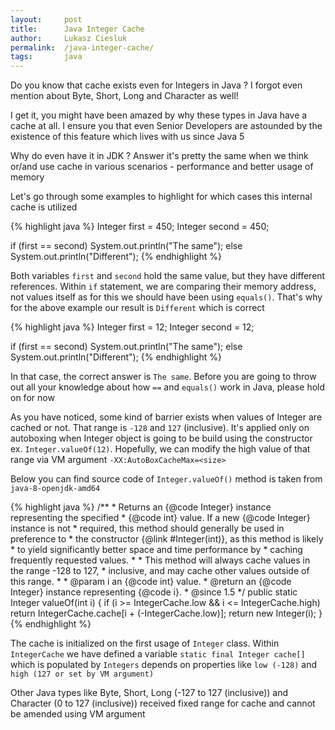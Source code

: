 ```yaml
---
layout:     post
title:      Java Integer Cache
author:		Lukasz Ciesluk
permalink:  /java-integer-cache/
tags:		java
---
```

Do you know that cache exists even for Integers in Java ? I forgot even mention about Byte, Short, Long and Character as well! 

I get it, you might have been amazed by why these types in Java have a cache at all. I ensure you that even Senior Developers are astounded by the existence of this feature which lives with us since Java 5

Why do even have it in JDK ? Answer it's pretty the same when we think or/and use cache in various scenarios - performance and better usage of memory

Let's go through some examples to highlight for which cases this internal cache is utilized

{% highlight java %}
Integer first = 450;
Integer second = 450;

if (first == second)
  System.out.println("The same");
else
  System.out.println("Different");
{% endhighlight %}

Both variables `first` and `second` hold the same value, but they have different references. Within `if` statement, we are comparing their memory address, not values itself as for this we should have been using `equals()`. That's why for the above example our result is `Different` which is correct

{% highlight java %}
Integer first = 12;
Integer second = 12;

if (first == second)
  System.out.println("The same");
else
  System.out.println("Different");
{% endhighlight %}

In that case, the correct answer is `The same`. Before you are going to throw out all your knowledge about how `==` and `equals()` work in Java, please hold on for now

As you have noticed, some kind of barrier exists when values of Integer are cached or not. That range is `-128` and `127` (inclusive). It's applied only on autoboxing when Integer object is going to be build using the constructor ex. `Integer.valueOf(12)`. Hopefully, we can modify the high value of that range via VM argument `-XX:AutoBoxCacheMax=<size>`

Below you can find source code of `Integer.valueOf()` method is taken from `java-8-openjdk-amd64`

{% highlight java %}
    /**
     * Returns an {@code Integer} instance representing the specified
     * {@code int} value.  If a new {@code Integer} instance is not
     * required, this method should generally be used in preference to
     * the constructor {@link #Integer(int)}, as this method is likely
     * to yield significantly better space and time performance by
     * caching frequently requested values.
     *
     * This method will always cache values in the range -128 to 127,
     * inclusive, and may cache other values outside of this range.
     *
     * @param  i an {@code int} value.
     * @return an {@code Integer} instance representing {@code i}.
     * @since  1.5
     */
    public static Integer valueOf(int i) {
        if (i >= IntegerCache.low && i <= IntegerCache.high)
            return IntegerCache.cache[i + (-IntegerCache.low)];
        return new Integer(i);
    }
{% endhighlight %}

The cache is initialized on the first usage of `Integer` class. Within `IntegerCache` we have defined a variable `static final Integer cache[]` which is populated by `Integers` depends on properties like `low (-128)` and `high (127 or set by VM argument)`


Other Java types like Byte, Short, Long (-127 to 127 (inclusive)) and Character (0 to 127 (inclusive)) received fixed range for cache and cannot be amended using VM argument
